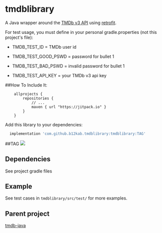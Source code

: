 tmdblibrary
============

A Java wrapper around the [TMDb v3 API][1] using [retrofit][2].

For test usage, you must define in your personal gradle.properties (not this project's file):<p>
* TMDB\_TEST\_ID = TMDb user id<p>
* TMDB\_TEST\_GOOD\_PSWD = password for bullet 1<p>
* TMDB\_TEST\_BAD\_PSWD = invalid password for bullet 1<p>
* TMDB\_TEST\_API\_KEY = your TMDb v3 api key<p>
<p>


##How To Include It:
```
    allprojects {
        repositories {
            // ...
            maven { url "https://jitpack.io" }
        }
    }
```

Add this library to your dependencies:

```groovy
  implementation 'com.github.b12kab.tmdblibrary:tmdblibrary:TAG'
```

##TAG
[![](https://jitpack.io/v/b12kab/tmdblibrary.svg)](https://jitpack.io/#b12kab/tmdblibrary)


Dependencies
------------
See project gradle files


Example
-------

See test cases in `tmdblibrary/src/test/` for more examples.

Parent project
----------------

[tmdb-java](https://github.com/UweTrottmann/tmdb-java/releases/tag/v0.9.0)


 [1]: https://developers.themoviedb.org/3
 [2]: https://github.com/square/retrofit
 [3]: https://github.com/UweTrottmann/tmdb-java/releases